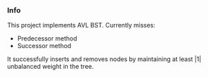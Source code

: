 ### Info

This project implements AVL BST. Currently misses:
- Predecessor method
- Successor method

It successfully inserts and removes nodes by maintaining at least |1| unbalanced weight in the tree.